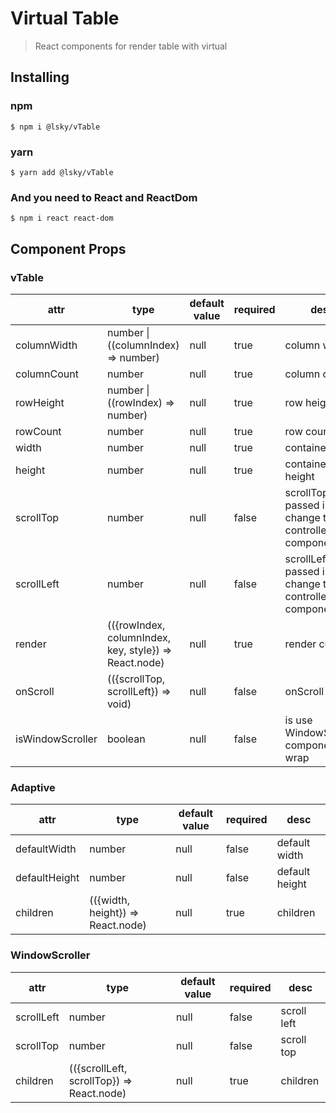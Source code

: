 # Virtual Table

> React components for render table with virtual

## Installing

### npm
```shell
$ npm i @lsky/vTable
```

### yarn
```shell
$ yarn add @lsky/vTable
```

### And you need to React and ReactDom
```shell
$ npm i react react-dom
```

## Component Props

### vTable

| attr | type | default value | required | desc |
| --- | --- | --- | --- | --- |
| columnWidth | number \| ((columnIndex) => number) | null | true | column width |
| columnCount | number | null | true | column count |
| rowHeight | number \| ((rowIndex) => number) | null | true | row height |
| rowCount | number | null | true | row count |
| width | number | null | true | container width |
| height | number | null | true | container height |
| scrollTop | number | null | false | scrollTop. if passed in, change to controlled component |
| scrollLeft | number | null | false | scrollLeft. if passed in, change to controlled component |
| render | (({rowIndex, columnIndex, key, style}) => React.node) | null | true | render cell |
| onScroll | (({scrollTop, scrollLeft}) => void) | null | false | onScroll |
| isWindowScroller | boolean | null | false | is use WindowScroller component wrap |


### Adaptive 

| attr | type | default value | required | desc |
| --- | --- | --- | --- | --- |
| defaultWidth | number | null | false | default width |
| defaultHeight | number | null | false | default height |
| children | (({width, height}) => React.node) | null | true | children |


### WindowScroller

| attr | type | default value | required | desc |
| --- | --- | --- | --- | --- |
| scrollLeft | number | null | false | scroll left |
| scrollTop | number | null | false | scroll top |
| children | (({scrollLeft, scrollTop}) => React.node) | null | true | children |